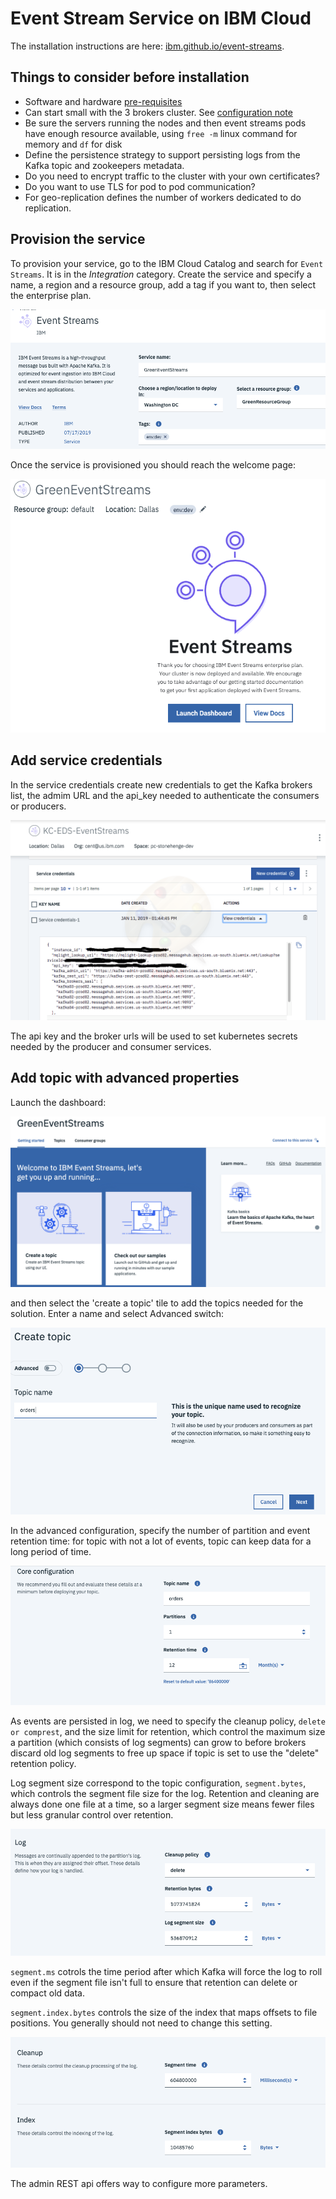 # Event Stream Service on IBM Cloud

The installation instructions are here: [ibm.github.io/event-streams](https://ibm.github.io/event-streams/installing/installing/).

## Things to consider before installation

* Software and hardware [pre-requisites](https://ibm.github.io/event-streams/installing/prerequisites/) 
* Can start small with the 3 brokers cluster. See [configuration note](https://ibm.github.io/event-streams/installing/configuring/)
* Be sure the servers running the nodes and then event streams pods have enough resource available, using `free -m` linux command for memory and `df` for disk
* Define the persistence strategy to support persisting logs from the Kafka topic and zookeepers metadata. 
* Do you need to encrypt traffic to the cluster with your own certificates?
* Do you want to use TLS for pod to pod communication?
* For geo-replication defines the number of workers dedicated to do replication.

## Provision the service
To provision your service, go to the IBM Cloud Catalog and search for `Event Streams`. It is in the *Integration* category. Create the service and specify a name, a region and a resource group, add a tag if you want to, then select the enterprise plan. 

![](images/IES-service.png)

Once the service is provisioned you should reach the welcome page:

![](images/es-ic-service.png)


## Add service credentials

In the service credentials create new credentials to get the Kafka brokers list, the admim URL and the api_key needed to authenticate the consumers or producers.

 ![](./images/IES-IC-credentials.png)

The api key and the broker urls will be used to set kubernetes secrets needed by the producer and consumer services. 

## Add topic with advanced properties

Launch the dashboard:

![](images/es-ic-dashboard.png)

and then select the 'create a topic' tile to add the topics needed for the solution. Enter a name and select Advanced switch:

![](images/es-ic-topic-1.png)

In the advanced configuration, specify the number of partition and event retention time: for topic with not a lot of events, topic can keep data for a long period of time. 

![](images/es-ic-topic-2.png)

As events are persisted in log, we need to specify the cleanup policy, `delete or comprest`, and the size limit for retention, which control the maximum size a partition (which consists of log segments) can grow to before brokers discard old log segments to free up space if topic is set to use the "delete" retention policy.

Log segment size correspond to the topic configuration, `segment.bytes`, which controls the segment file size for the log. Retention and cleaning are always done one file at a time, so a larger segment size means fewer files but less granular control over retention.

![](images/es-ic-topic-3.png)

`segment.ms` cotrols the time period after which Kafka will force the log to roll even if the segment file isn't full to ensure that retention can delete or compact old data.

`segment.index.bytes` controls the size of the index that maps offsets to file positions. You generally should not need to change this setting.

![](images/es-ic-topic-4.png)

The admin REST api offers way to configure more parameters.